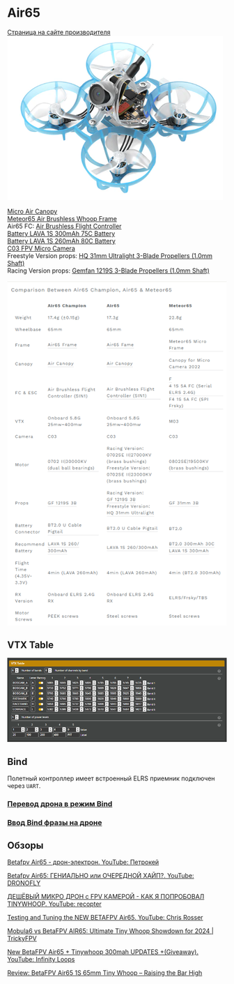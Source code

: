 # Air65 
[Страница на сайте производителя](https://betafpv.com/collections/meteor-series/products/air65-brushless-whoop-quadcopter)  
![](Air65.png)

[Micro Air Canopy](https://betafpv.com/products/micro-air-canopy)  
[Meteor65 Air Brushless Whoop Frame](https://betafpv.com/products/meteor65-air-brushless-whoop-frame)  
Air65 FC: [Air Brushless Flight Controller](https://betafpv.com/products/air-brushless-flight-controller)  
[Battery LAVA 1S 300mAh 75C Battery](https://betafpv.com/products/lava-1s-300mah-75c-battery-5pcs?variant=40374765387910)   
[Battery LAVA 1S 260mAh 80C Battery ](https://betafpv.com/products/lava-1s-260mah-80c-battery-5pcs?variant=41018561626246)  
[C03 FPV Micro Camera](https://betafpv.com/products/c03-fpv-micro-camera)  
Freestyle Version props: [HQ 31mm Ultralight 3-Blade Propellers (1.0mm Shaft)](https://betafpv.com/products/hq-31mm-ultralight-3-blade-propellers-1-0mm-shaft)  
Racing Version props: [Gemfan 1219S 3-Blade Propellers (1.0mm Shaft)](https://betafpv.com/products/gemfan-1219s-3-blade-propellers-1-0mm-shaft)

![](Meteor65_Air65_Comparison.png)

## VTX Table
![](Air65ch_VTX_Table.png)

## Bind
Полетный контроллер имеет встроенный ELRS приемник подключен через `UART`.

### [Перевод дрона в режим Bind](./../../../60_Bind/40_Режим_Bind_дрона_с_UART.md)

### [Ввод Bind фразы на дроне](./../../../60_Bind/44_Bind_фраза_дрона_с_UART.md)

## Обзоры
[Betafpv Air65 - дрон-электрон. YouTube: Петрокей](https://www.youtube.com/watch?v=JC9LpR21nRg)  

[Betafpv Air65: ГЕНИАЛЬНО или ОЧЕРЕДНОЙ ХАЙП?. YouTube: DRONOFLY](https://www.youtube.com/watch?v=9XhxKGq8v1w)

[ДЕШЁВЫЙ МИКРО ДРОН с FPV КАМЕРОЙ - КАК Я ПОПРОБОВАЛ TINYWHOOP. YouTube: recopter](https://www.youtube.com/watch?v=FoHaf32e7mc)

[Testing and Tuning the NEW BETAFPV Air65. YouTube: Chris Rosser](https://www.youtube.com/watch?v=N6B7GpprVBI)  

[Mobula6 vs BetaFPV AIR65: Ultimate Tiny Whoop Showdown for 2024 | TrickyFPV](https://www.youtube.com/watch?v=hAr059pClBg)

[New BetaFPV Air65 + Tinywhoop 300mah UPDATES +(Giveaway). YouTube: Infinity Loops](https://www.youtube.com/watch?v=PJTh98q0fgg)

[Review: BetaFPV Air65 1S 65mm Tiny Whoop – Raising the Bar High](https://oscarliang.com/betafpv-air65/)